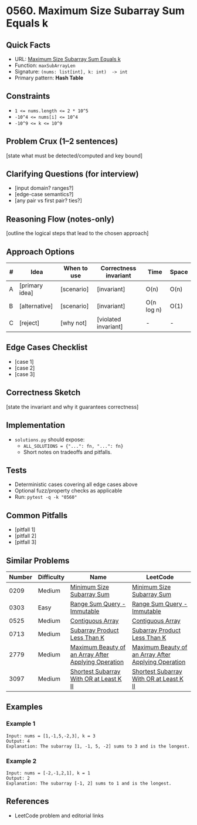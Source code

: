 # 0560. Maximum Size Subarray Sum Equals k

## Quick Facts

- URL: [Maximum Size Subarray Sum Equals k](https://leetcode.com/problems/maximum-size-subarray-sum-equals-k/)
- Function: `maxSubArrayLen`
- Signature: `(nums: list[int], k: int)  -> int`
- Primary pattern: **Hash Table**

## Constraints

- `1 <= nums.length <= 2 * 10^5`
- `-10^4 <= nums[i] <= 10^4`
- `-10^9 <= k <= 10^9`

## Problem Crux (1–2 sentences)

[state what must be detected/computed and key bound]

## Clarifying Questions (for interview)

- [input domain? ranges?]
- [edge-case semantics?]
- [any pair vs first pair? ties?]

## Reasoning Flow (notes-only)

[outline the logical steps that lead to the chosen approach]

## Approach Options

| #   | Idea           | When to use | Correctness invariant | Time       | Space |
| --- | -------------- | ----------- | --------------------- | ---------- | ----- |
| A   | [primary idea] | [scenario]  | [invariant]           | O(n)       | O(n)  |
| B   | [alternative]  | [scenario]  | [invariant]           | O(n log n) | O(1)  |
| C   | [reject]       | [why not]   | [violated invariant]  | -          | -     |

## Edge Cases Checklist

- [case 1]
- [case 2]
- [case 3]

## Correctness Sketch

[state the invariant and why it guarantees correctness]

## Implementation

- `solutions.py` should expose:
    - `ALL_SOLUTIONS = {"...": fn, "...": fn}`
    - Short notes on tradeoffs and pitfalls.

## Tests

- Deterministic cases covering all edge cases above
- Optional fuzz/property checks as applicable
- Run: `pytest -q -k "0560"`

## Common Pitfalls

- [pitfall 1]
- [pitfall 2]
- [pitfall 3]

## Similar Problems

| Number | Difficulty | Name                                                                                                                         | LeetCode                                                                                                                                  |
| ------ | ---------- | ---------------------------------------------------------------------------------------------------------------------------- | ----------------------------------------------------------------------------------------------------------------------------------------- |
| 0209   | Medium     | [Minimum Size Subarray Sum](../0209-minimum-size-subarray-sum/readme.md)                                                     | [Minimum Size Subarray Sum](https://leetcode.com/problems/minimum-size-subarray-sum/)                                                     |
| 0303   | Easy       | [Range Sum Query - Immutable](../0303-range-sum-query-immutable/readme.md)                                                   | [Range Sum Query - Immutable](https://leetcode.com/problems/range-sum-query-immutable/)                                                   |
| 0525   | Medium     | [Contiguous Array](../0525-contiguous-array/readme.md)                                                                       | [Contiguous Array](https://leetcode.com/problems/contiguous-array/)                                                                       |
| 0713   | Medium     | [Subarray Product Less Than K](../0713-subarray-product-less-than-k/readme.md)                                               | [Subarray Product Less Than K](https://leetcode.com/problems/subarray-product-less-than-k/)                                               |
| 2779   | Medium     | [Maximum Beauty of an Array After Applying Operation](../2779-maximum-beauty-of-an-array-after-applying-operation/readme.md) | [Maximum Beauty of an Array After Applying Operation](https://leetcode.com/problems/maximum-beauty-of-an-array-after-applying-operation/) |
| 3097   | Medium     | [Shortest Subarray With OR at Least K II](../3097-shortest-subarray-with-or-at-least-k-ii/readme.md)                         | [Shortest Subarray With OR at Least K II](https://leetcode.com/problems/shortest-subarray-with-or-at-least-k-ii/)                         |

## Examples

### Example 1

```text
Input: nums = [1,-1,5,-2,3], k = 3
Output: 4
Explanation: The subarray [1, -1, 5, -2] sums to 3 and is the longest.
```

### Example 2

```text
Input: nums = [-2,-1,2,1], k = 1
Output: 2
Explanation: The subarray [-1, 2] sums to 1 and is the longest.
```

## References

- LeetCode problem and editorial links

